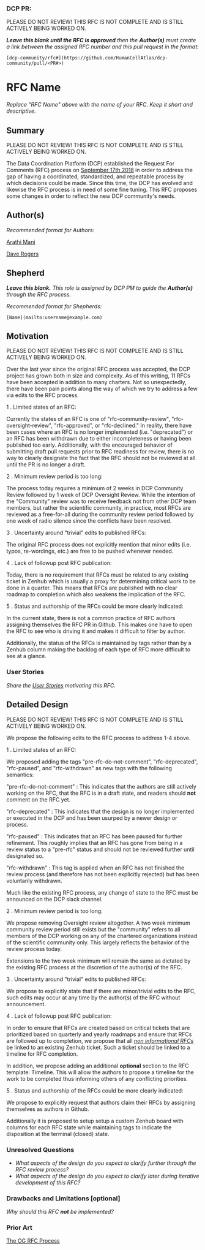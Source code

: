 ### DCP PR:

PLEASE DO NOT REVIEW! THIS RFC IS NOT COMPLETE AND IS STILL ACTIVELY BEING WORKED ON.

***Leave this blank until the RFC is approved** then the **Author(s)** must create a link between the assigned RFC number and this pull request in the format:*

`[dcp-community/rfc#](https://github.com/HumanCellAtlas/dcp-community/pull/<PR#>)`

# RFC Name

*Replace "RFC Name" above with the name of your RFC. Keep it short and descriptive.*

## Summary

PLEASE DO NOT REVIEW! THIS RFC IS NOT COMPLETE AND IS STILL ACTIVELY BEING WORKED ON.

The Data Coordination Platform (DCP) established the Request For Comments (RFC) process on 
[September 17th 2018](https://github.com/HumanCellAtlas/dcp-community/pull/26) in order to address the gap of having a
coordinated, standardized, and repeatable process by which decisions could be made. Since this time, the DCP has evolved
and likewise the RFC process is in need of some fine tuning. This RFC proposes some changes in order to reflect the new
DCP community's needs.  

## Author(s)

*Recommended format for Authors:*

 [Arathi Mani](mailto:arathi.mani@chanzuckerberg.com)
 
 [Dave Rogers](mailto:dave@clevercanary.com)

## Shepherd
***Leave this blank.** This role is assigned by DCP PM to guide the **Author(s)** through the RFC process.*

*Recommended format for Shepherds:*

 `[Name](mailto:username@example.com)`

## Motivation

PLEASE DO NOT REVIEW! THIS RFC IS NOT COMPLETE AND IS STILL ACTIVELY BEING WORKED ON.

Over the last year since the original RFC process was accepted, the DCP project has grown both in size and complexity.
As of this writing, 11 RFCs have been accepted in addition to many charters. Not so unexpectedly, there have been pain
points along the way of which we try to address a few via edits to the RFC process.

1 . Limited states of an RFC:

Currently the states of an RFC is one of "rfc-community-review", "rfc-oversight-review", 
"rfc-approved", or "rfc-declined." In reality, there have been cases where an RFC is no longer implemented (i.e. 
"deprecated") or an RFC has been withdrawn due to either incompleteness or having been published too early. 
Additionally, with the encouraged behavior of submitting draft pull requests prior to RFC readiness for review, there
is no way to clearly designate the fact that the RFC should not be reviewed at all until the PR is no longer a draft.

2 . Minimum review period is too long:

The process today requires a minimum of 2 weeks in DCP Community Review followed by 1 week of DCP Oversight Review.
While the intention of the "Community" review was to receive feedback not from other DCP team members, but rather the 
scientific community, in practice, most RFCs are reviewed as a free-for-all during the community review period followed
by one week of radio silence since the conflicts have been resolved. 

3 . Uncertainty around "trivial" edits to published RFCs:

The original RFC process does not explicitly mention that minor edits (i.e. typos, re-wordings, etc.) are free to be
pushed whenever needed. 

4 . Lack of followup post RFC publication:

Today, there is no requirement that RFCs must be related to any existing ticket in Zenhub which is usually a proxy for
determining critical work to be done in a quarter. This means that RFCs are published with no clear roadmap to
completion which also weakens the implication of the RFC. 

5 . Status and authorship of the RFCs could be more clearly indicated:

In the current state, there is not a common practice of RFC authors assigning themselves the RFC PR in Github. This makes one have to open the RFC to see who is driving it and makes it difficult to filter by author.

Additionally, the status of the RFCs is maintained by tags rather than by a Zenhub column making the backlog of each type of RFC more difficult to see at a glance. 

### User Stories

*Share the [User Stories](https://www.mountaingoatsoftware.com/agile/user-stories) motivating this RFC.*

## Detailed Design

PLEASE DO NOT REVIEW! THIS RFC IS NOT COMPLETE AND IS STILL ACTIVELY BEING WORKED ON.

We propose the following edits to the RFC process to address 1-4 above.

1 . Limited states of an RFC:

We proposed adding the tags "pre-rfc-do-not-comment", "rfc-deprecated", "rfc-paused", and "rfc-withdrawn" as new tags with the following 
semantics:

"pre-rfc-do-not-comment" : This indicates that the authors are still actively working on the RFC, that the RFC is in a
draft state, and readers should **not** comment on the RFC yet. 

"rfc-deprecated" : This indicates that the design is no longer implemented or executed in the DCP and has been usurped
by a newer design or process.

"rfc-paused" : This indicates that an RFC has been paused for further refinement. This roughly implies that an RFC has
gone from being in a review status to a "pre-rfc" status and should not be reviewed further until designated so.

"rfc-withdrawn" : This tag is applied when an RFC has not finished the review process (and therefore has not been 
explicitly rejected) but has been voluntarily withdrawn.

Much like the existing RFC process, any change of state to the RFC must be announced on the DCP slack channel.

2 . Minimum review period is too long:

We propose removing Oversight review altogether. A two week minimum community review period still exists but the 
"community" refers to all members of the DCP working on any of the chartered organizations instead of the scientific
community only. This largely reflects the behavior of the review process today.

Extensions to the two week minimum will remain the same as dictated by the existing RFC process at the discretion of
the author(s) of the RFC.

3 . Uncertainty around "trivial" edits to published RFCs:

We propose to explicitly state that if there are minor/trivial edits to the RFC, such edits may occur at any time by
the author(s) of the RFC without announcement.

4 . Lack of followup post RFC publication:

In order to ensure that RFCs are created based on critical tickets that are prioritized based on quarterly and yearly
roadmaps and ensure that RFCs are followed up to completion, we propose that all 
[*non informational RFCs*](https://github.com/HumanCellAtlas/dcp-community/issues/30) be linked to an existing Zenhub
ticket. Such a ticket should be linked to a timeline for RFC completion.

In addition, we propose adding an additional **optional** section to the RFC template: Timeline. This will allow the 
authors to propose a timeline for the work to be completed thus informing others of any conflicting priorities.


5 . Status and authorship of the RFCs could be more clearly indicated:

We propose to explicitly request that authors claim their RFCs by assigning themselves as authors in Github. 

Additionally it is proposed to setup setup a custom Zenhub board with columns for each RFC state while maintaining tags to indicate the disposition at the terminal (closed) state. 


 

### Unresolved Questions

- *What aspects of the design do you expect to clarify further through the RFC review process?*
- *What aspects of the design do you expect to clarify later during iterative development of this RFC?*

### Drawbacks and Limitations [optional]

*Why should this RFC **not** be implemented?*

### Prior Art

[The OG RFC Process](https://github.com/HumanCellAtlas/dcp-community/blob/master/rfcs/text/0001-rfc-process.md)
